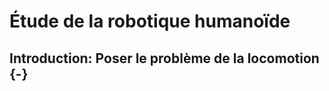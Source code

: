 # Étude de la robotique humanoïde

## Introduction: Poser le problème de la locomotion {-}

<!-- DRC -->


